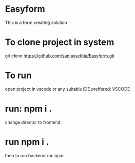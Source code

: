 # Easyform
This is a form creating solution
# To clone project in system 
git clone https://github.com/sanjaysethia/Easyform.git

# To run
open project in vscode or any suitable IDE
preffered: VSCODE

# run: npm i .
change director to frontend 

# run npm i .

then to run backend 
run npm 
